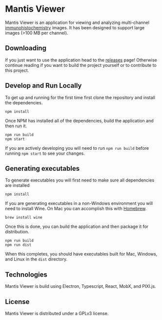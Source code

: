 # Mantis Viewer #

Mantis Viewer is an application for viewing and analyzing multi-channel [immunohistochemistry](https://en.wikipedia.org/wiki/Immunohistochemistry) images. It has been designed to support large images (>100 MB per channel).

## Downloading ##
If you just want to use the application head to the [releases](https://github.com/ParkerICI/imc-viewer-js/releases) page! Otherwise continue reading if you want to build the project yourself or to contribute to this project.

## Develop and Run Locally ##

To get up and running for the first time first clone the repository and install the dependencies.

```shell
npm install
```

Once NPM has installed all of the dependencies, build the application and then run it.

```shell
npm run build
npm start
```

If you are actively developing you will need to run `npm run build` before running `npm start` to see your changes.

## Generating executables ##

To generate executables you will first need to make sure all dependencies are installed

```shell
npm install
```
If you are generating executables in a non-Windows environment you will need to install Wine. On Mac you can accomplish this with [Homebrew](https://brew.sh/).

```shell
brew install wine
```

Once this is done, you can build the application and then package it for distribution.

```shell
npm run build
npm run dist
```

When this completes, you should have executables built for Mac, Windows, and Linux in the `dist` directory.

## Technologies ##

Mantis Viewer is build using Electron, Typescript, React, MobX, and PIXI.js.

## License ##
Mantis Viewer is distributed under a GPLv3 license.

